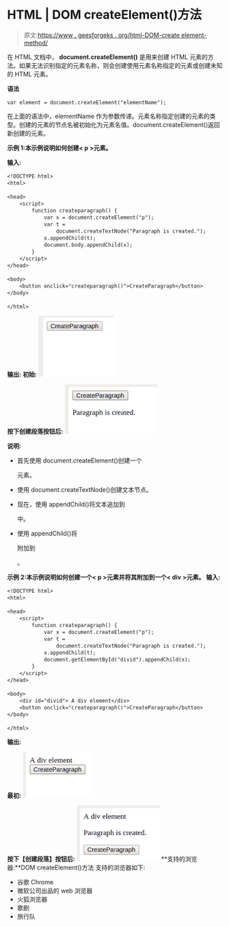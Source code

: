 # HTML | DOM createElement()方法

> 原文:[https://www . geesforgeks . org/html-DOM-create element-method/](https://www.geeksforgeeks.org/html-dom-createelement-method/)

在 HTML 文档中， **document.createElement()** 是用来创建 HTML 元素的方法。如果无法识别指定的元素名称，则会创建使用元素名称指定的元素或创建未知的 HTML 元素。

**语法**

```
var element = document.createElement("elementName");

```

在上面的语法中，elementName 作为参数传递。元素名称指定创建的元素的类型。创建的元素的节点名被初始化为元素名值。document.createElement()返回新创建的元素。

**示例 1:本示例说明如何创建< p >元素。**

**输入:**

```
<!DOCTYPE html>
<html>

<head>
    <script>
        function createparagraph() {
            var x = document.createElement("p");
            var t = 
                document.createTextNode("Paragraph is created.");
            x.appendChild(t);
            document.body.appendChild(x);
        }
    </script>
</head>

<body>
    <button onclick="createparagraph()">CreateParagraph</button>
</body>

</html>                    
```

**输出:**
**初始:**
![](img/a31e5a1e855ed497bbb9059ade9ef328.png)

**按下创建段落按钮后:**
![](img/93d51b093fe8a014244d3ced0606d7a7.png)

**说明:**

*   首先使用 document.createElement()创建一个

    元素。

*   使用 document.createTextNode()创建文本节点。
*   现在，使用 appendChild()将文本追加到

    中。

*   使用 appendChild()将

    附加到

    。

**示例 2:本示例说明如何创建一个< p >元素并将其附加到一个< div >元素。** 
**输入:**

```
<!DOCTYPE html>
<html>

<head>
    <script>
        function createparagraph() {
            var x = document.createElement("p");
            var t = 
                document.createTextNode("Paragraph is created.");
            x.appendChild(t);
            document.getElementById("divid").appendChild(x);
        }
    </script>
</head>

<body>
    <div id="divid"> A div element</div>
    <button onclick="createparagraph()">CreateParagraph</button>
</body>

</html>
```

**输出:**

**最初:**
![](img/7d530133d62faa090781c0203add1c12.png)

**按下【创建段落】按钮后:**
![](img/c28e701ac1c7349aa5bff103820abcf5.png)
**支持的浏览器:**DOM createElement()方法
支持的浏览器如下:

*   谷歌 Chrome
*   微软公司出品的 web 浏览器
*   火狐浏览器
*   歌剧
*   旅行队